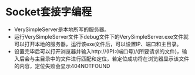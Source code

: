 # Socket套接字编程

- VerySimpleServer是本地所写的服务器。
- 运行VerySimpleServer文件下debug文件下的VerySimpleServer.exe文件就可以打开本地的服务器，运行该exe文件后，可以设置IP、端口和主目录。
- 设置完毕后可以打开浏览器并输入http://(IP):(端口号)/(所要请求的文件)，输入后会与主目录中的文件进行匹配和定位，若定位成功将在浏览器显示该文件的内容，定位失败会显示404NOTFOUND